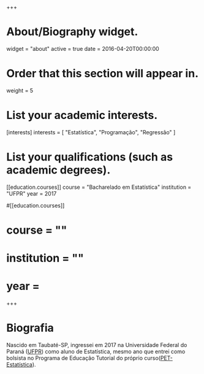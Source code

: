 +++
# About/Biography widget.
widget = "about"
active = true
date = 2016-04-20T00:00:00

# Order that this section will appear in.
weight = 5

# List your academic interests.
[interests]
  interests = [
    "Estatística",
    "Programação",
    "Regressão"
  ]

# List your qualifications (such as academic degrees).
[[education.courses]]
  course = "Bacharelado em Estatística"
  institution = "UFPR"
  year = 2017

#[[education.courses]]
#  course = ""
#  institution = ""
#  year =  
  
+++

# Biografia

Nascido em Taubaté-SP, ingressei em 2017 na Universidade Federal do Paraná ([UFPR][ufpr]) como aluno de Estatística, mesmo ano que entrei como bolsista no Programa de Educação Tutorial do próprio curso([PET-Estatística][pet]). 

[pet]: https://pet-estatistica.github.io/site/

[ufpr]: http://www.ufpr.br/portalufpr/

